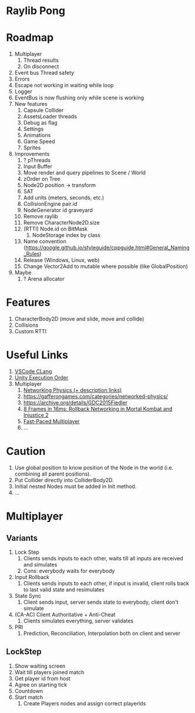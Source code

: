 # Raylib Pong

# Roadmap

1. Multiplayer
    1. Thread results
    1. On disconnect
1. Event bus Thread safety
1. Errors
1. Escape not working in waiting while loop
1. Logger
1. EventBus is now flushing only while scene is working
1. New features
    1. Capsule Collider
    1. AssetsLoader threads
    1. Debug as flag
    1. Settings
    1. Animations
    1. Game Speed
    1. Sprites
1. Improvements
    1. ? pThreads
    1. Input Buffer
    1. Move render and query pipelines to Scene / World
    1. zOrder on Tree
    1. Node2D position -> transform
    1. SAT
    1. Add units (meters, seconds, etc.)
    1. CollisionEngine pair.id
    1. NodeGenerator id graveyard
    1. Remove raylib
    1. Remove CharacterNode2D.size
    1. (RTTI) Node.id on BitMask
        1. NodeStorage index by class
    1. Name convention (https://google.github.io/styleguide/cppguide.html#General_Naming_Rules)
    1. Release (Windows, Linux, web)
    1. Change Vector2Add to mutable where possible (like GlobalPosition)
1. Maybe
    1. ? Arena allocator

# Features

1. CharacterBody2D (move and slide, move and collide)
1. Collisions
1. Custom RTTI

# Useful Links

1. [VSCode CLang](https://code.visualstudio.com/docs/cpp/config-clang-mac)
1. [Unity Execution Order](https://docs.unity3d.com/Manual/ExecutionOrder.html)
1. Multiplayer
    1. [Networking Physics (+ description links)](https://www.youtube.com/watch?v=9OjIDko1uzc)
    1. https://gafferongames.com/categories/networked-physics/
    1. https://archive.org/details/GDC2015Fiedler
    1. [8 Frames in 16ms: Rollback Networking in Mortal Kombat and Injustice 2](https://www.youtube.com/watch?v=7jb0FOcImdg)
    1. [Fast-Paced Multiplayer](https://www.gabrielgambetta.com/client-server-game-architecture.html)
    1. ...

# Caution

1. Use global position to know position of the Node in the world (i.e. combining all parent positions).
1. Put Collider directly into ColliderBody2D.
1. Initial nested Nodes must be added in Init method.
1. ...

# Multiplayer

## Variants

1. Lock Step
    1. Clients sends inputs to each other, waits till all inputs are received and simulates
    1. Cons: everybody waits for everybody
1. Input Rollback
    1. Clients sends inputs to each other, if input is invalid, client rolls back to last valid state and resimulates
1. State Sync
    1. Client sends input, server sends state to everybody, client don't simulate
1. (CA-AC) Client Authoritative + Anti-Cheat
    1. Clients simulates everything, server validates
1. PRI
    1. Prediction, Reconciliation, Interpolation both on client and server

## LockStep

1. Show waiting screen
1. Wait till players joined match
1. Get player id from host
1. Agree on starting tick
1. Countdown
1. Start match
    1. Create Players nodes and assign correct playerIds


<!-- 1. Network thread call LockStepManager.OnMessage()
1. LockStepManager.OnMessage() push into the players buffer
1. ...
1. In the end of the match players must agree on the result -->